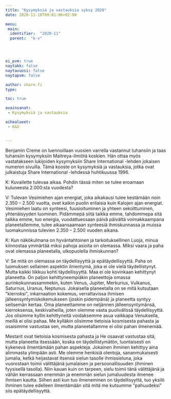 ```yaml
---
title: "Kysymyksiä ja vastauksia syksy 2020"
date: 2020-11-18T09:01:06+02:00

menu:
 main:
  identifier:  "2020-11"
  parent:  "k-v"




ei_pvm: true
naytakk: false
naytavuosi: false
naytapvm: false

author: share.fi
type:

toc: true

avainsanat:
 - Kysymyksiä ja vastauksia

aihealueet:
 - K&V


---
```

<p class="alustus">Benjamin Creme on luennoillaan vuosien varrella vastannut tuhansiin ja taas tuhansiin kysymyksiin Maitreya-ilmiötä koskien. Hän ottaa myös vastatakseen lukijoiden kysymyksiin Share International -lehden jokaisen numeron sivuilla. Tämä kooste on kysymyksiä ja vastauksia, jotka ovat julkaistuja Share International -lehdessä huhtikuussa 1996.</p>


<div class="qna">

<p class="qna-q">K: Kuvailette tulevaa aikaa. Pohdin tässä miten se tulee eroamaan kuluneesta 2.000:sta vuodesta?</p>
<p>V: Tulevan Vesimiehen ajan energiat, joka aikakausi tulee kestämään noin 2.350 – 2.500 vuotta, ovet kaikin puolin erilaisia kuin Kalojen ajan energiat. Vesimiehen laatu on synteesi, fuusioituminen ja yhteen sekoittuminen, yhtenäisyyden luominen. Pidämmepä siitä taikka emme, tahdommepa sitä taikka emme, tuo energia, vuodattuessaan päivä päivältä voimakkaampana planeetallemme, tulee aikaansaamaan synteesiä ihmiskunnassa ja muissa luomakunnissa tulevien 2.350 – 2.500 vuoden aikana.</p>

<p class="qna-q">K: Kun näkökulmana on hyväntahtoinen ja tarkoituksellinen Luoja, minua kiinnostaa ymmärtää miksi pahoja asioita on olemassa. Miksi vaara ja paha ovat olemassa planeetalla, ulkopuolella ihmiskunnan?</p>
V: Se mitä on olemassa on täydellisyyttä ja epätäydellisyyttä. Paha on luomuksen sellainen aspektin ilmentymä, joka ei ole vielä täydellistynyt. Mutta kaikki liikkuu kohti täydellisyyttä. Maa ei ole kovinkaan kehittynyt planeetta. On paljon kehittyneempiäkin planeettoja omassa aurinkokunnassammekin, kuten Venus, Jupiter, Merkurius, Vulkanus, Saturnus, Uranus, Neptunus. Jokaisella planeetalla on se mitä kutsutaan "kierroksi", inkarnaation kokemus, verrattavissa ihmisen jälleensyntymiskokemukseen (joskin pidempänä) ja planeetta syntyy seitsemän kertaa. Oma planeettamme on neljännen jälleensyntymänsä, kierroksensa, keskivaiheilla, joten olemme vasta puolivälissä täydellisyyttä. Jos olisimme kyllin kehittyneitä voidaksemme asua vaikkapa Venuksella, meillä ei olisi pahaa. Me kylläkin olisimme tietoisia kosmisesta pahasta ja osaisimme vastustaa sen, mutta planeetallamme ei olisi pahan ilmenemää.

Mestarit ovat tietoisia kosmisesta pahasta ja He osaavat vastustaa sitä, mutta planeetta itsessään, koska on täydellistymätön, luontaisesti on kykenevä ilmentämään pahan aspekteja. Jokainen ihminen kehittyy aina alimmasta ylimpään asti. Me olemme henkisiä olentoja, sananmukaisesti jumalia, ketkä heijastavat itsensä sielun tasolle ihmissieluna, joka vuorostaan toimii välittäjänä jumalaisen ja persoonallisuuden (ihminen fyysisellä tasolla). Niin kauan kuin on tarpeen, sielu toimii tänä välittäjänä ja vähän kerrassaan enemmän ja enemmän sielun jumaluudesta ilmenee ihmisen kautta. Siihen asti kun tuo ilmeneminen on täydellisyyttä, tuo yksilö ihminen tulee edelleen ilmentämään sitä mitä me kutsumme "pahuudeksi" siis epätäydellisyyttä.


</div>